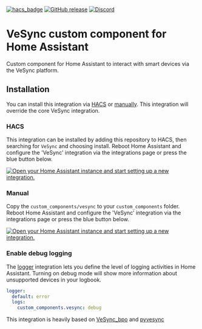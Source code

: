 [![hacs_badge](https://img.shields.io/badge/HACS-Default-orange.svg)](https://github.com/custom-components/hacs)
[![GitHub release](https://img.shields.io/github/release/iMicknl/ha-tahoma.svg)](https://GitHub.com/vlebourl/vesync-bpo/releases/)
[![Discord](https://img.shields.io/discord/968515496217567293?label=Discord)](https://discord.gg/vwN5v5tk)

# VeSync custom component for Home Assistant

Custom component for Home Assistant to interact with smart devices via the VeSync platform.

## Installation

You can install this integration via [HACS](#hacs) or [manually](#manual).
This integration will override the core VeSync integration.

### HACS

This integration can be installed by adding this repository to HACS, then searching for `VeSync` and choosing install. Reboot Home Assistant and configure the 'VeSync' integration via the integrations page or press the blue button below.

[![Open your Home Assistant instance and start setting up a new integration.](https://my.home-assistant.io/badges/config_flow_start.svg)](https://my.home-assistant.io/redirect/config_flow_start/?domain=vesync)

### Manual

Copy the `custom_components/vesync` to your `custom_components` folder. Reboot Home Assistant and configure the 'VeSync' integration via the integrations page or press the blue button below.

[![Open your Home Assistant instance and start setting up a new integration.](https://my.home-assistant.io/badges/config_flow_start.svg)](https://my.home-assistant.io/redirect/config_flow_start/?domain=vesync)

### Enable debug logging

The [logger](https://www.home-assistant.io/integrations/logger/) integration lets you define the level of logging activities in Home Assistant. Turning on debug mode will show more information about unsupported devices in your logbook.

```yaml
logger:
  default: error
  logs:
    custom_components.vesync: debug
```

This integration is heavily based on [VeSync_bpo](https://github.com/borpin/vesync-bpo) and [pyvesync](https://pypi.org/project/pyvesync/)
